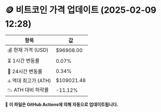 # 🪙 비트코인 가격 업데이트 (2025-02-09 12:28)

| 항목                | 값 |
|--------------------|----------------|
| 💰 현재 가격 (USD) | $96908.00 |
| ⏳ 1시간 변동률    | 0.07% |
| 📆 24시간 변동률   | 0.34% |
| 🔝 역대 최고가 (ATH) | $109021.48 |
| 📉 ATH 대비 하락률 | -11.12% |

🔄 **이 파일은 GitHub Actions에 의해 자동으로 업데이트됩니다.**
